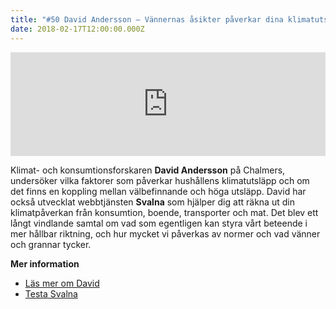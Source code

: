 ```yaml
---
title: "#50 David Andersson – Vännernas åsikter påverkar dina klimatutsläpp"
date: 2018-02-17T12:00:00.000Z
---
```


<iframe src="https://w.soundcloud.com/player/?url=https%3A//api.soundcloud.com/tracks/400952853&amp;color=001665&amp;auto_play=false&amp;hide_related=false&amp;show_comments=true&amp;show_user=true&amp;show_reposts=false" width="100%" height="166" frameborder="no" scrolling="no"></iframe>

Klimat- och konsumtionsforskaren **David Andersson** på Chalmers, undersöker vilka faktorer som påverkar hushållens klimatutsläpp och om det finns en koppling mellan välbefinnande och höga utsläpp. David har också utvecklat webbtjänsten **Svalna** som hjälper dig att räkna ut din klimatpåverkan från konsumtion, boende, transporter och mat. Det blev ett långt vindlande samtal om vad som egentligen kan styra vårt beteende i mer hållbar riktning, och hur mycket vi påverkas av normer och vad vänner och grannar tycker.

**Mer information**

- [Läs mer om David](https://www.chalmers.se/sv/personal/Sidor/david-andersson.aspx)
- [Testa Svalna](https://www.svalna.se/)
